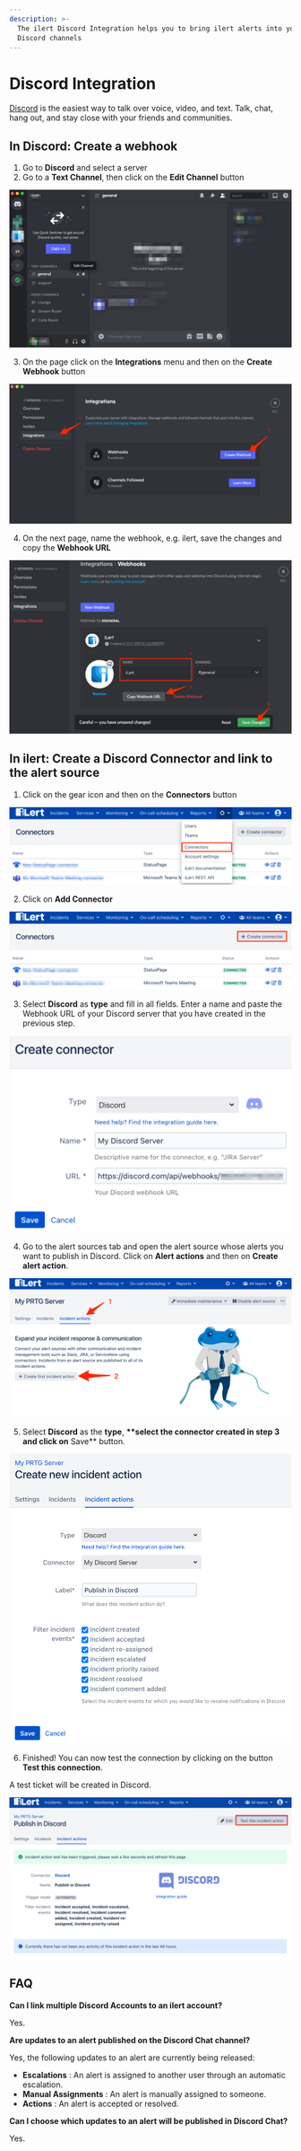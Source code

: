 ```yaml
---
description: >-
  The ilert Discord Integration helps you to bring ilert alerts into your
  Discord channels
---
```


# Discord Integration

[Discord](https://discord.com/) is the easiest way to talk over voice, video, and text. Talk, chat, hang out, and stay close with your friends and communities.

## In Discord: Create a webhook <a href="#in-discord" id="in-discord"></a>

1. Go to **Discord** and select a server
2. Go to a **Text Channel**, then click on the **Edit Channel** button

![](../../.gitbook/assets/Screenshot_2021-07-02_at_10_56_32.png)

3. On the page click on the **Integrations** menu and then on the **Create Webhook** button

![](../../.gitbook/assets/general_-_Discord.png)

4. On the next page, name the webhook, e.g. ilert, save the changes and copy the **Webhook URL**

![](<../../.gitbook/assets/general_-_Discord (1).png>)

## In ilert: Create a Discord Connector and link to the alert source <a href="#in-ilert" id="in-ilert"></a>

1. Click on the gear icon and then on the **Connectors** button

![](<../../.gitbook/assets/go_to_connectors (4).png>)

2. Click on **Add Connector**

![](<../../.gitbook/assets/create_connector_button (2).png>)

3. Select **Discord** as **type** and fill in all fields. Enter a name and paste the Webhook URL of your Discord server that you have created in the previous step.

![](<../../.gitbook/assets/iLert (87).png>)

4. Go to the alert sources tab and open the alert source whose alerts you want to publish in Discord. Click on **Alert actions** and then on **Create alert action**.

![](<../../.gitbook/assets/new_incident_action (12) (9).png>)

5. Select **Discord** as the **type**, **\*\*select the connector created in step 3 and click on** Save\*\* button.

![](<../../.gitbook/assets/iLert (88).png>)

6. Finished! You can now test the connection by clicking on the button **Test this connection**.

A test ticket will be created in Discord.

![](<../../.gitbook/assets/iLert (89).png>)

## FAQ <a href="#faq" id="faq"></a>

**Can I link multiple Discord Accounts to an ilert account?**

Yes.

**Are updates to an alert published on the Discord Chat channel?**

Yes, the following updates to an alert are currently being released:

* **Escalations** : An alert is assigned to another user through an automatic escalation.
* **Manual Assignments** : An alert is manually assigned to someone.
* **Actions** : An alert is accepted or resolved.

**Can I choose which updates to an alert will be published in Discord Chat?**

Yes.
